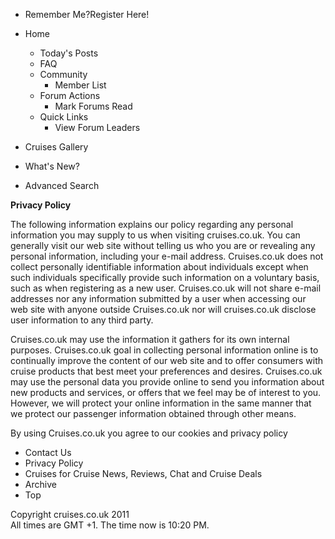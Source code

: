   

*   Remember Me?Register Here!

*   Home
    *   Today's Posts
    *   FAQ
    *   Community
        *   Member List
    *   Forum Actions
        *   Mark Forums Read
    *   Quick Links
        *   View Forum Leaders
*   Cruises Gallery
*   What's New?

*   Advanced Search

  
  
  
**Privacy Policy**  

The following information explains our policy regarding any personal information you may supply to us when visiting cruises.co.uk. You can generally visit our web site without telling us who you are or revealing any personal information, including your e-mail address. Cruises.co.uk does not collect personally identifiable information about individuals except when such individuals specifically provide such information on a voluntary basis, such as when registering as a new user. Cruises.co.uk will not share e-mail addresses nor any information submitted by a user when accessing our web site with anyone outside Cruises.co.uk nor will cruises.co.uk disclose user information to any third party.

Cruises.co.uk may use the information it gathers for its own internal purposes. Cruises.co.uk goal in collecting personal information online is to continually improve the content of our web site and to offer consumers with cruise products that best meet your preferences and desires. Cruises.co.uk may use the personal data you provide online to send you information about new products and services, or offers that we feel may be of interest to you. However, we will protect your online information in the same manner that we protect our passenger information obtained through other means.

By using Cruises.co.uk you agree to our cookies and privacy policy

*   Contact Us
*   Privacy Policy
*   Cruises for Cruise News, Reviews, Chat and Cruise Deals
*   Archive
*   Top

Copyright cruises.co.uk 2011  
All times are GMT +1. The time now is 10:20 PM.